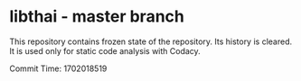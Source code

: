 # libthai - master branch

This repository contains frozen state of the repository.
Its history is cleared. It is used only for static code
analysis with Codacy.

Commit Time: 1702018519